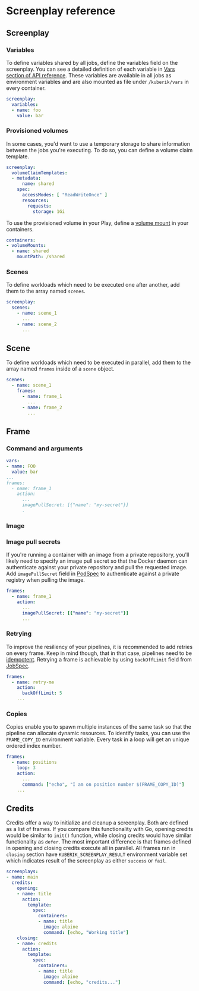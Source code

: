 # Screenplay reference

## Screenplay

### Variables

To define variables shared by all jobs, define the variables field on the screenplay. You can see a detailed definition of each variable in [Vars section of API reference](./api-reference.md#variable). These variables are available in all jobs as environment variables and are also mounted as file under `/kuberik/vars` in every container.

```yaml
screenplay:
  variables:
  - name: foo
    value: bar
```

### Provisioned volumes

In some cases, you'd want to use a temporary storage to share information between the jobs you're executing. To do so, you can define a volume claim template.

```yaml
screenplay:
  volumeClaimTemplates:
  - metadata:
      name: shared
    spec:
      accessModes: [ "ReadWriteOnce" ]
      resources:
        requests:
          storage: 1Gi
```

To use the provisioned volume in your Play, define a [volume mount][VolumeMount] in your containers.

```yaml
containers:
- volumeMounts:
  - name: shared
    mountPath: /shared
```

### Scenes

To define workloads which need to be executed one after another, add them to the array named `scenes`.

```yaml
screenplay:
  scenes:
    - name: scene_1
      ...
    - name: scene_2
      ...
```

## Scene

To define workloads which need to be executed in parallel, add them to the array named `frames` inside of a `scene` object.

```yaml
scenes:
  - name: scene_1
    frames:
      - name: frame_1
        ...
      - name: frame_2
        ...
```

## Frame

### Command and arguments
```yaml
vars:
- name: FOO
  value: bar
...
frames:
  - name: frame_1
    action:
      ...
      imagePullSecret: [{"name": "my-secret"}]
      .
```

### Image

### Image pull secrets

If you're running a container with an image from a private repository, you'll likely need to specify an image pull secret so that the Docker daemon can authenticate against your private repository and pull the requested image. Add `imagePullSecret` field in [PodSpec] to authenticate against a private registry when pulling the image.

```yaml
frames:
  - name: frame_1
    action:
      ...
      imagePullSecret: [{"name": "my-secret"}]
      ...
```

### Retrying

To improve the resiliency of your pipelines, it is recommended to add retries on every frame. Keep in mind though, that in that case, pipelines need to be [idempotent](https://en.wikipedia.org/wiki/Idempotence). Retrying a frame is achievable by using `backOffLimit` field from [JobSpec].

```yaml
frames:
  - name: retry-me
    action:
      backOffLimit: 5
    ...
```

### Copies

Copies enable you to spawn multiple instances of the same task so that the pipeline can allocate dynamic resources. To identify tasks, you can use the `FRAME_COPY_ID` environment variable. Every task in a loop will get an unique ordered index number.

```yaml
frames:
  - name: positions
    loop: 3
    action:
      ...
      command: ["echo", "I am on position number $(FRAME_COPY_ID)"]
    ...
```

## Credits

Credits offer a way to initialize and cleanup a screenplay. Both are defined as a list of frames. If you compare this functionality with Go, opening credits would be similar to `init()` function, while closing credits would have similar functionality as `defer`. The most important difference is that frames defined in opening and closing credits execute all in parallel. All frames ran in `closing` section have `KUBERIK_SCREENPLAY_RESULT` environment variable set which indicates result of the screenplay as either `success` or `fail`.

```yaml
screenplays:
- name: main
  credits:
    opening:
    - name: title
      action:
        template:
          spec:
            containers:
            - name: title
              image: alpine
              command: [echo, "Working title"]
    closing:
    - name: credits
      action:
        template:
          spec:
            containers:
            - name: title
              image: alpine
              command: [echo, "credits..."]
```

[JobSpec]: https://kubernetes.io/docs/reference/generated/kubernetes-api/v1.17/#jobspec-v1-batch
[PodSpec]: https://kubernetes.io/docs/reference/generated/kubernetes-api/v1.17/#podspec-v1-core
[VolumeMount]: https://kubernetes.io/docs/reference/generated/kubernetes-api/v1.17/#volumemount-v1-core
